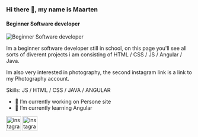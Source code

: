 ### Hi there 👋, my name is Maarten
#### Beginner Software developer
![Beginner Software developer](https://i.imgur.com/L3mywuG.jpeg)

Im a beginner software developer still in school, on this page you'll see all sorts of diverent projects i am consisting of HTML / CSS / JS / Angular / Java.

Im also very interested in photography, the second instagram link is a link to my Photography account.

Skills: JS / HTML / CSS / JAVA / ANGULAR

- 🔭 I’m currently working on Persone site 
- 🌱 I’m currently learning Angular 


[<img src='https://cdn.jsdelivr.net/npm/simple-icons@3.0.1/icons/instagram.svg' alt='instagram' height='40'>](https://www.instagram.com/_maarten.t/)  [<img src='https://cdn.jsdelivr.net/npm/simple-icons@3.0.1/icons/instagram.svg' alt='instagram' height='40'>](north_scape)  
